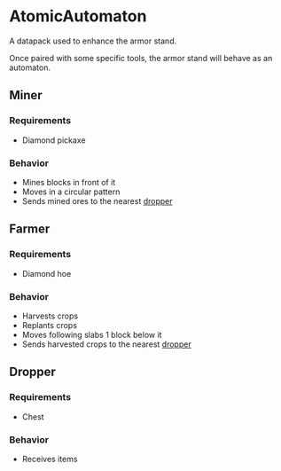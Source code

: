 # AtomicAutomaton

A datapack used to enhance the armor stand.

Once paired with some specific tools, the armor stand will behave as an automaton.

## Miner <a name="miner"></a>
### Requirements
+ Diamond pickaxe

### Behavior
+ Mines blocks in front of it
+ Moves in a circular pattern
+ Sends mined ores to the nearest [dropper](#dropper)

## Farmer <a name="farmer"></a>
### Requirements
+ Diamond hoe

### Behavior
+ Harvests crops
+ Replants crops
+ Moves following slabs 1 block below it
+ Sends harvested crops to the nearest [dropper](#dropper)

## Dropper <a name="dropper"></a>
### Requirements
+ Chest

### Behavior
+ Receives items
